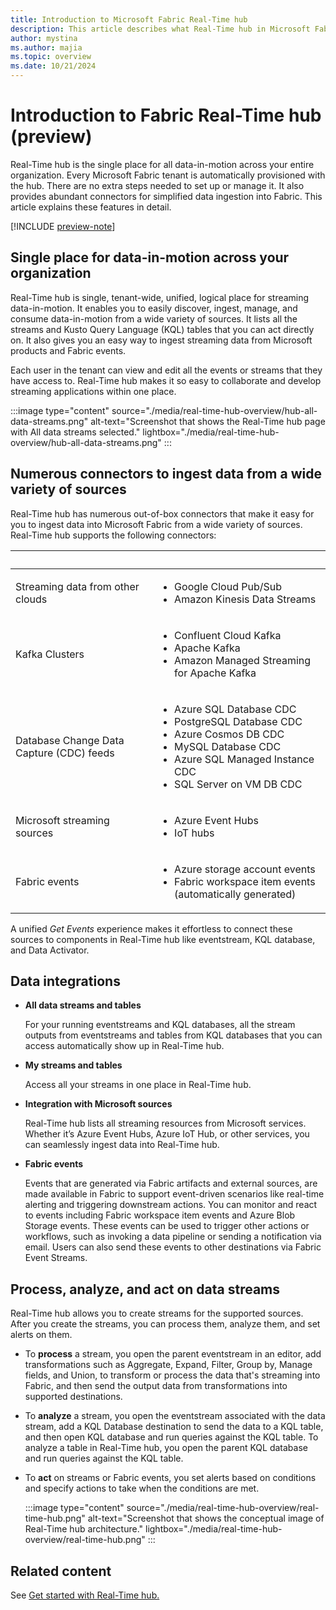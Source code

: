 ```yaml
---
title: Introduction to Microsoft Fabric Real-Time hub
description: This article describes what Real-Time hub in Microsoft Fabric is and how it can be used in near-realtime scenarios.
author: mystina
ms.author: majia
ms.topic: overview
ms.date: 10/21/2024
---
```


# Introduction to Fabric Real-Time hub (preview)
Real-Time hub is the single place for all data-in-motion across your entire organization. Every Microsoft Fabric tenant is automatically provisioned with the hub. There are no extra steps needed to set up or manage it. It also provides abundant connectors for simplified data ingestion into Fabric. This article explains these features in detail.

[!INCLUDE [preview-note](./includes/preview-note.md)]

## Single place for data-in-motion across your organization

Real-Time hub is single, tenant-wide, unified, logical place for streaming data-in-motion. It enables you to easily discover, ingest, manage, and consume data-in-motion from a wide variety of sources. It lists all the streams and Kusto Query Language (KQL) tables that you can act directly on. It also gives you an easy way to ingest streaming data from Microsoft products and Fabric events.  

Each user in the tenant can view and edit all the events or streams that they have access to. Real-Time hub makes it so easy to collaborate and develop streaming applications within one place.  

:::image type="content" source="./media/real-time-hub-overview/hub-all-data-streams.png" alt-text="Screenshot that shows the Real-Time hub page with All data streams selected." lightbox="./media/real-time-hub-overview/hub-all-data-streams.png" :::

## Numerous connectors to ingest data from a wide variety of sources

Real-Time hub has numerous out-of-box connectors that make it easy for you to ingest data into Microsoft Fabric from a wide variety of sources. Real-Time hub supports the following connectors:

| &nbsp; | &nbsp; |
| ------ | ------- |
| Streaming data from other clouds | <ul><li>Google Cloud Pub/Sub</li><li>Amazon Kinesis Data Streams</li> |
| Kafka Clusters | <ul><li>Confluent Cloud Kafka</li><li>Apache Kafka</li><li>Amazon Managed Streaming for Apache Kafka</li></ul> |
| Database Change Data Capture (CDC) feeds | <ul><li>Azure SQL Database CDC</li><li>PostgreSQL Database CDC</li><li>Azure Cosmos DB CDC</li><li>MySQL Database CDC</li><li>Azure SQL Managed Instance CDC</li><li>SQL Server on VM DB CDC</li></ul> |
| Microsoft streaming sources | <ul><li>Azure Event Hubs</li><li>IoT hubs</li></ul> |
| Fabric events | <ul><li>Azure storage account events</li><li>Fabric workspace item events <br/>(automatically generated)</li></ul> |

A unified *Get Events* experience makes it effortless to connect these sources to components in Real-Time hub like eventstream, KQL database, and Data Activator.  

## Data integrations

- **All data streams and tables**

    For your running eventstreams and KQL databases, all the stream outputs from eventstreams and tables from KQL databases that you can access automatically show up in Real-Time hub.

- **My streams and tables**

    Access all your streams in one place in Real-Time hub.

- **Integration with Microsoft sources**

    Real-Time hub lists all streaming resources from Microsoft services. Whether it’s Azure Event Hubs, Azure IoT Hub, or other services, you can seamlessly ingest data into Real-Time hub.

- **Fabric events**

    Events that are generated via Fabric artifacts and external sources, are made available in Fabric to support event-driven scenarios like real-time alerting and triggering downstream actions. You can monitor and react to events including Fabric workspace item events and Azure Blob Storage events. These events can be used to trigger other actions or workflows, such as invoking a data pipeline or sending a notification via email. Users can also send these events to other destinations via Fabric Event Streams.

## Process, analyze, and act on data streams

Real-Time hub allows you to create streams for the supported sources. After you create the streams, you can process them, analyze them, and set alerts on them.

- To **process** a stream, you open the parent eventstream in an editor, add transformations such as Aggregate, Expand, Filter, Group by, Manage fields, and Union, to transform or process the data that's streaming into Fabric, and then send the output data from transformations into supported destinations.
- To **analyze** a stream, you open the eventstream associated with the data stream, add a KQL Database destination to send the data to a KQL table, and then open KQL database and run queries against the KQL table. To analyze a table in  Real-Time hub, you open the parent KQL database and run queries against the KQL table.
- To **act** on streams or Fabric events, you set alerts based on conditions and specify actions to take when the conditions are met.

    :::image type="content" source="./media/real-time-hub-overview/real-time-hub.png" alt-text="Screenshot that shows the conceptual image of Real-Time hub architecture." lightbox="./media/real-time-hub-overview/real-time-hub.png" :::

## Related content

See [Get started with Real-Time hub.](get-started-real-time-hub.md)
